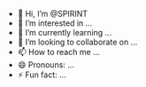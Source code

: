 - 👋 Hi, I’m @SPIRINT
- 👀 I’m interested in ...
- 🌱 I’m currently learning ...
- 💞️ I’m looking to collaborate on ...
- 📫 How to reach me ...
- 😄 Pronouns: ...
- ⚡ Fun fact: ...

<!---
SPIRINT/SPIRINT is a ✨ special ✨ repository because its `README.md` (this file) appears on your GitHub profile.
You can click the Preview link to take a look at your changes.
--->
